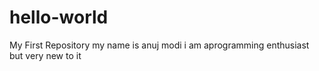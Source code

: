 # hello-world
My First Repository
my name is anuj modi
i am aprogramming enthusiast but very new to it
